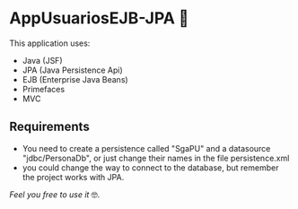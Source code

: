 # AppUsuariosEJB-JPA 🤙

This application uses:
- Java (JSF)
- JPA (Java Persistence Api)
- EJB (Enterprise Java Beans)
- Primefaces
- MVC

## Requirements

- You need to create a persistence called "SgaPU" and a datasource "jdbc/PersonaDb", or just change their names in the file persistence.xml
- you could change the way to connect to the database, but remember the project works with JPA.

*Feel you free to use it* 🤓.
